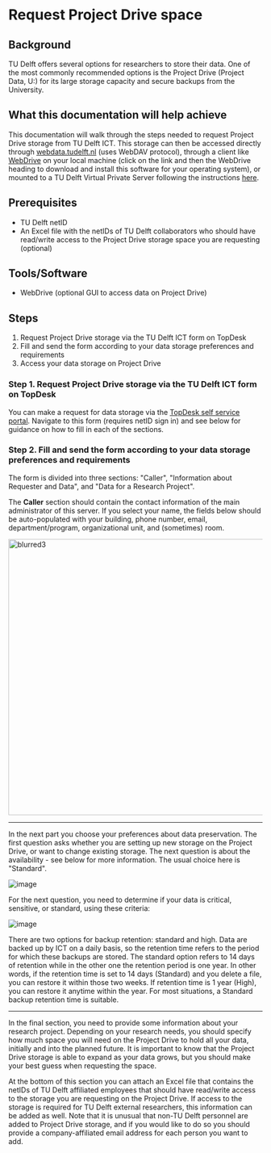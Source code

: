 # Request Project Drive space

## Background
TU Delft offers several options for researchers to store their data. One of the most commonly recommended options is the Project Drive (Project Data, U:) for its large storage capacity and secure backups from the University. 

## What this documentation will help achieve
This documentation will walk through the steps needed to request Project Drive storage from TU Delft ICT. This storage can then be accessed directly through [webdata.tudelft.nl](https://webdata.tudelft.nl/) (uses WebDAV protocol), through a client like [WebDrive](https://webdata.tudelft.nl/) on your local machine (click on the link and then the WebDrive heading to download and install this software for your operating system), or mounted to a TU Delft Virtual Private Server following the instructions [here](../infrastructure/VPS_request). 

## Prerequisites
* TU Delft netID
* An Excel file with the netIDs of TU Delft collaborators who should have read/write access to the Project Drive storage space you are requesting (optional)

## Tools/Software
* WebDrive (optional GUI to access data on Project Drive)

## Steps
1. Request Project Drive storage via the TU Delft ICT form on TopDesk
2. Fill and send the form according to your data storage preferences and requirements
3. Access your data storage on Project Drive

### Step 1. Request Project Drive storage via the TU Delft ICT form on TopDesk
You can make a request for data storage via the [TopDesk self service portal](https://tudelft.topdesk.net/tas/public/ssp/content/serviceflow?unid=21b6203ec6d74f00a45c32e6034dfc0c&openedFromService=true). Navigate to this form (requires netID sign in) and see below for guidance on how to fill in each of the sections. 


### Step 2. Fill and send the form according to your data storage preferences and requirements
The form is divided into three sections: "Caller", "Information about Requester and Data", and "Data for a Research Project".

The **Caller** section should contain the contact information of the main administrator of this server. If you select your name, the fields below should be auto-populated with your building, phone number, email, department/program, organizational unit, and (sometimes) room.

<img width="547" alt="blurred3" src="https://user-images.githubusercontent.com/70349945/124717195-2e53b380-df05-11eb-914f-0f451a427e73.png">

________

In the next part you choose your preferences about data preservation. The first question asks whether you are setting up new storage on the Project Drive, or want to change existing storage. The next question is about the availability - see below for more information. The usual choice here is "Standard".

![image](https://user-images.githubusercontent.com/70349945/124719093-12511180-df07-11eb-894b-827ca86613fd.png)

For the next question, you need to determine if your data is critical, sensitive, or standard, using these criteria:

![image](https://user-images.githubusercontent.com/70349945/124718801-c4d4a480-df06-11eb-9e48-5579640ba2a9.png)

There are two options for backup retention: standard and high. Data are backed up by ICT on a daily basis, so the retention time refers to the period for which these backups are stored. The standard option refers to 14 days of retention while in the other one the retention period is one year. In other words, if the retention time is set to 14 days (Standard) and you delete a file, you can restore it within those two weeks. If retention time is 1 year (High), you can restore it anytime within the year. For most situations, a Standard backup retention time is suitable.

________

In the final section, you need to provide some information about your research project. Depending on your research needs, you should specify how much space you will need on the Project Drive to hold all your data, initially and into the planned future. It is important to know that the Project Drive storage is able to expand as your data grows, but you should make your best guess when requesting the space. 

At the bottom of this section you can attach an Excel file that contains the netIDs of TU Delft affiliated employees that should have read/write access to the storage you are requesting on the Project Drive. If access to the storage is required for TU Delft external researchers, this information can be added as well. Note that it is unusual that non-TU Delft personnel are added to Project Drive storage, and if you would like to do so you should provide a company-affiliated email address for each person you want to add. 

